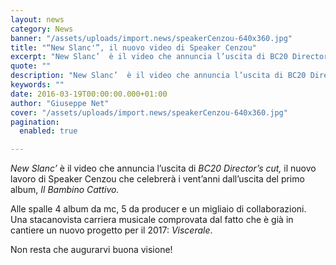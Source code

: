 ```yaml
---
layout: news
category: News
banner: "/assets/uploads/import.news/speakerCenzou-640x360.jpg"
title: "“New Slanc'”, il nuovo video di Speaker Cenzou"
excerpt: "New Slanc’  è il video che annuncia l’uscita di BC20 Director’s cut, il nuovo lavoro di Speaker Cenzou che celebrerà i vent’anni dall’uscita del primo album, Il Bambino Cattivo. Alle spalle 4 album da mc, 5 da producer e un migliaio di collaborazioni. Una stacanovista carriera musicale comprovata dal fatto che è già in cantiere un [&hellip"
quote: ""
description: "New Slanc’  è il video che annuncia l’uscita di BC20 Director’s cut, il nuovo lavoro di Speaker Cenzou che celebrerà i vent’anni dall’uscita del primo album, Il Bambino Cattivo. Alle spalle 4 album da mc, 5 da producer e un migliaio di collaborazioni. Una stacanovista carriera musicale comprovata dal fatto che è già in cantiere un [&hellip"
keywords: ""
date: 2016-03-19T00:00:00.000+01:00
author: "Giuseppe Net"
cover: "/assets/uploads/import.news/speakerCenzou-640x360.jpg"
pagination:
  enabled: true

---
```


_New Slanc’_ è il video che annuncia l’uscita di _BC20 Director’s cut,_ il nuovo lavoro di Speaker Cenzou che celebrerà i vent’anni dall’uscita del primo album, _Il Bambino Cattivo._

Alle spalle 4 album da mc, 5 da producer e un migliaio di collaborazioni. Una stacanovista carriera musicale comprovata dal fatto che è già in cantiere un nuovo progetto per il 2017: _Viscerale_.

Non resta che augurarvi buona visione!